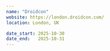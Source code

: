 ```yaml
---
name: "Droidcon"
website: https://london.droidcon.com/
location: London, UK

date_start: 2025-10-30
date_end:   2025-10-31
---
```

